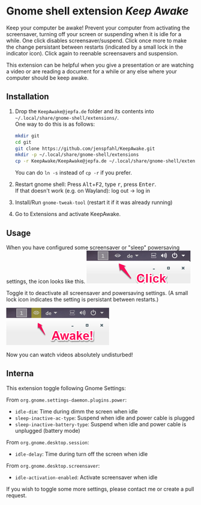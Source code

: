 # Gnome shell extension *Keep Awake* #

Keep your computer be awake! Prevent your computer from activating the screensaver, turning off your screen or suspending when it is idle for a while. One click disables screensaver/suspend. Click once more to make the change persistant between restarts (indicated by a small lock in the indicator icon). Click again to reenable screensavers and suspension.

This extension can be helpful when you give a presentation or are watching a video or are reading a document for a while or any else where your computer should be keep awake.

## Installation ##

1. Drop the `KeepAwake@jepfa.de` folder and its contents into `~/.local/share/gnome-shell/extensions/`.  
	One way to do this is as follows:
	
	
	```bash
	mkdir git
	cd git
	git clone https://github.com/jenspfahl/KeepAwake.git
	mkdir -p ~/.local/share/gnome-shell/extensions
	cp -r KeepAwake/KeepAwake@jepfa.de ~/.local/share/gnome-shell/extensions/
	```
	You can do `ln -s` instead of `cp -r` if you prefer.
	
2. Restart gnome shell: Press <kbd>Alt</kbd>+<kbd>F2</kbd>, type <kbd>r</kbd>, press <kbd>Enter</kbd>.  
   If that doesn't work (e.g. on Wayland): log out -> log in
   
3. Install/Run `gnome-tweak-tool` (restart it if it was already running)
4. Go to Extensions and activate KeepAwake.

## Usage ##

When you have configured some screensaver or "sleep" powersaving settings, the icon looks like this. 
![](pic1.png)

Toggle it to deactivate all screensaver and powersaving settings. (A small lock icon indicates the setting is persistant between restarts.)

![](pic2.png)

Now you can watch videos absolutely undisturbed!

## Interna ##
 
This extension toggle following Gnome Settings:
 
 
From `org.gnome.settings-daemon.plugins.power`:
 
* `idle-dim`: Time during dimm the screen when idle
* `sleep-inactive-ac-type`: Suspend when idle and power cable is plugged
* `sleep-inactive-battery-type`: Suspend when idle and power cable is unplugged (battery mode)
 
 
From `org.gnome.desktop.session`:
 
* `idle-delay`: Time during turn off the screen when idle
 
From `org.gnome.desktop.screensaver`:
 
* `idle-activation-enabled`: Activate screensaver when idle

If you wish to toggle some more settings, please contact me or create a pull request.

